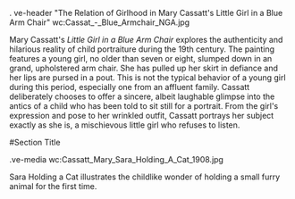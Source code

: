 

. ve-header "The Relation of Girlhood in Mary Cassatt's Little Girl in a Blue Arm Chair" wc:Cassat_-_Blue_Armchair_NGA.jpg 

Mary Cassatt's *Little Girl in a Blue Arm Chair* explores the authenticity and hilarious reality of child portraiture during the 19th century. The painting features a young girl, no older than seven or eight, slumped down in an grand, upholstered arm chair. She has pulled up her skirt in defiance and her lips are pursed in a pout. This is not the typical behavior of a young girl during this period, especially one from an affluent family. Cassatt deliberately chooses to offer a sincere, albeit laughable glimpse into the antics of a child who has been told to sit still for a portrait. From the girl's expression and pose to her wrinkled outfit, Cassatt portrays her subject exactly as she is, a mischievous little girl who refuses to listen.

#Section Title

.ve-media wc:Cassatt_Mary_Sara_Holding_A_Cat_1908.jpg

Sara Holding a Cat illustrates the childlike wonder of holding a small furry animal for the first time. 

 

